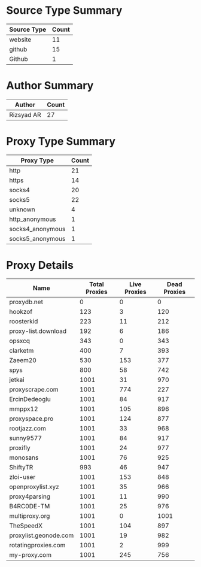 # Source Type Summary

| Source Type | Count |
|-------------|-------|
| website | 11 |
| github | 15 |
| Github | 1 |


# Author Summary

| Author | Count |
|--------|-------|
| Rizsyad AR | 27 |


# Proxy Type Summary

| Proxy Type | Count |
|------------|-------|
| http | 21 |
| https | 14 |
| socks4 | 20 |
| socks5 | 22 |
| unknown | 4 |
| http_anonymous | 1 |
| socks4_anonymous | 1 |
| socks5_anonymous | 1 |


# Proxy Details

| Name | Total Proxies | Live Proxies | Dead Proxies |
|------|---------------|--------------|---------------|
| proxydb.net | 0 | 0 | 0 |
| hookzof | 123 | 3 | 120 |
| roosterkid | 223 | 11 | 212 |
| proxy-list.download | 192 | 6 | 186 |
| opsxcq | 343 | 0 | 343 |
| clarketm | 400 | 7 | 393 |
| Zaeem20 | 530 | 153 | 377 |
| spys | 800 | 58 | 742 |
| jetkai | 1001 | 31 | 970 |
| proxyscrape.com | 1001 | 774 | 227 |
| ErcinDedeoglu | 1001 | 84 | 917 |
| mmppx12 | 1001 | 105 | 896 |
| proxyspace.pro | 1001 | 124 | 877 |
| rootjazz.com | 1001 | 33 | 968 |
| sunny9577 | 1001 | 84 | 917 |
| proxifly | 1001 | 24 | 977 |
| monosans | 1001 | 76 | 925 |
| ShiftyTR | 993 | 46 | 947 |
| zloi-user | 1001 | 153 | 848 |
| openproxylist.xyz | 1001 | 35 | 966 |
| proxy4parsing | 1001 | 11 | 990 |
| B4RC0DE-TM | 1001 | 25 | 976 |
| multiproxy.org | 1001 | 0 | 1001 |
| TheSpeedX | 1001 | 104 | 897 |
| proxylist.geonode.com | 1001 | 19 | 982 |
| rotatingproxies.com | 1001 | 2 | 999 |
| my-proxy.com | 1001 | 245 | 756 |
